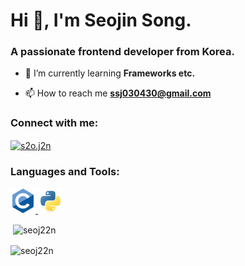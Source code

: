 <h1 align="left">Hi 👋, I'm Seojin Song.</h1>
<h3 align="left">A passionate frontend developer from Korea.</h3>

- 🌱 I’m currently learning **Frameworks etc.**

- 📫 How to reach me **ssj030430@gmail.com**

<h3 align="left">Connect with me:</h3>
<p align="left">
<a href="https://instagram.com/s2o.j2n" target="blank"><img align="center" src="https://raw.githubusercontent.com/rahuldkjain/github-profile-readme-generator/master/src/images/icons/Social/instagram.svg" alt="s2o.j2n" height="30" width="40" /></a>
</p>

<h3 align="left">Languages and Tools:</h3>
<p align="left"> <a href="https://www.cprogramming.com/" target="_blank" rel="noreferrer"> <img src="https://raw.githubusercontent.com/devicons/devicon/master/icons/c/c-original.svg" alt="c" width="40" height="40"/> </a> <a href="https://www.python.org" target="_blank" rel="noreferrer"> <img src="https://raw.githubusercontent.com/devicons/devicon/master/icons/python/python-original.svg" alt="python" width="40" height="40"/> </a> </p>

<p>&nbsp;<img align="center" src="https://github-readme-stats.vercel.app/api?username=seoj22n&show_icons=true&locale=en" alt="seoj22n" /></p>

<p><img align="center" src="https://github-readme-streak-stats.herokuapp.com/?user=seoj22n&" alt="seoj22n" /></p>
